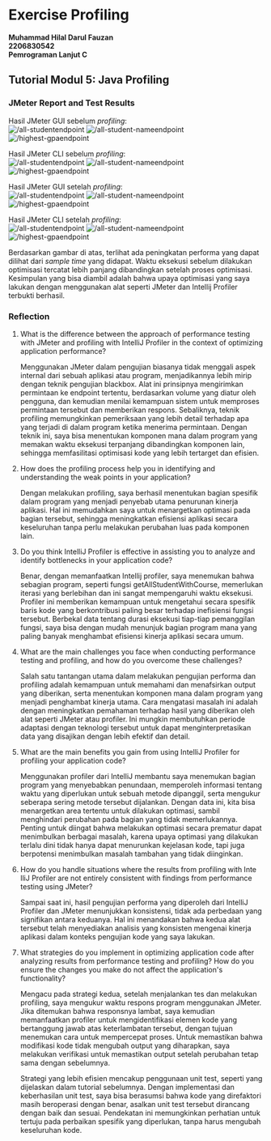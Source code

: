 # **Exercise Profiling**
**Muhammad Hilal Darul Fauzan**<br/>
**2206830542**<br/>
**Pemrograman Lanjut C**<br/>

## **Tutorial Modul 5: Java Profiling**

### JMeter Report and Test Results
Hasil JMeter GUI sebelum *profiling*:<br>
![/all-studentendpoint](https://cdn.discordapp.com/attachments/1208439913247412335/1217445204919980152/image.png?ex=66040d33&is=65f19833&hm=76deaed13d21d437dea9e81b74cc926e946eb62efd802cc8da4e9cfdb63d4199&)
![/all-student-nameendpoint](https://cdn.discordapp.com/attachments/1208439913247412335/1217445833524646038/image.png?ex=66040dc9&is=65f198c9&hm=fe864dafed65d260acad957bb73331835827afdbd8a4ecb30636efc3a7d8188d&)
![/highest-gpaendpoint](https://cdn.discordapp.com/attachments/1208439913247412335/1217446123132948580/image.png?ex=66040e0e&is=65f1990e&hm=746e9ccefcb9dcda8a4e0354f126290345f6718e216f063429bd32e35679bdf3&)

Hasil JMeter CLI sebelum *profiling*:<br>
![/all-studentendpoint](https://cdn.discordapp.com/attachments/1208439913247412335/1217450147634614312/image.png?ex=660411ce&is=65f19cce&hm=c72afc023d645c39419c259cb5971136ef2a2e66d8c126642917a07e8bc771c3&)
![/all-student-nameendpoint](https://cdn.discordapp.com/attachments/1208439913247412335/1217450217100546139/image.png?ex=660411de&is=65f19cde&hm=d273790610c0410b62e618e66dd2f8bf128d8994a0f64e4ddda80828adb5ad1a&)
![/highest-gpaendpoint](https://cdn.discordapp.com/attachments/1208439913247412335/1217450286373666948/image.png?ex=660411ef&is=65f19cef&hm=f909287b4423f614a98c7b9b36c595d58938885412453b7a8240c9532d446260&)

Hasil JMeter GUI setelah *profiling*:<br>
![/all-studentendpoint](https://cdn.discordapp.com/attachments/1208439913247412335/1217461881229541416/image.png?ex=66041cbb&is=65f1a7bb&hm=a7cf4c1506b604cd97def81fb0e36c60c50d8f9297c13fe7f60722ff008ed0ef&)
![/all-student-nameendpoint](https://cdn.discordapp.com/attachments/1208439913247412335/1217462019364749332/image.png?ex=66041cdc&is=65f1a7dc&hm=dd79f5690133082d613ceecac5a7dc9dba432bed4bb04ee308fce90f7077c4f7&)
![/highest-gpaendpoint](https://cdn.discordapp.com/attachments/1208439913247412335/1217462389067481148/image.png?ex=66041d34&is=65f1a834&hm=3da8f50dfd9b659d985d106c358446a200c0d50b6bd3c822e831fdf509cfe371&)

Hasil JMeter CLI setelah *profiling*:<br>
![/all-studentendpoint](https://cdn.discordapp.com/attachments/1208439913247412335/1217463185787846656/image.png?ex=66041df2&is=65f1a8f2&hm=6ee38b163c8082ad64b673b420a3ff7e9c91faed576a5d32bf73d2fb60794941&)
![/all-student-nameendpoint](https://cdn.discordapp.com/attachments/1208439913247412335/1217463277618204682/image.png?ex=66041e08&is=65f1a908&hm=89473d3642ad197225b2175a53c427d74676f3d302b6c40e92dcc5b936014a81&)
![/highest-gpaendpoint](https://cdn.discordapp.com/attachments/1208439913247412335/1217463346199134270/image.png?ex=66041e19&is=65f1a919&hm=b5c94619f49af7ee953020d6f776ad4ecdcb4fae10f28a17f3f4c636622cdf6c&)

Berdasarkan gambar di atas, terlihat ada peningkatan performa yang dapat dilihat dari *sample time* yang didapat. Waktu eksekusi sebelum dilakukan optimisasi tercatat lebih panjang dibandingkan setelah proses optimisasi. Kesimpulan yang bisa diambil adalah bahwa upaya optimisasi yang saya lakukan dengan menggunakan alat seperti JMeter dan Intellij Profiler terbukti berhasil.

### Reflection

1. What is the difference between the approach of performance testing with JMeter and profiling with IntelliJ Profiler in the context of optimizing application performance?

    Menggunakan JMeter dalam pengujian biasanya tidak menggali aspek internal dari sebuah aplikasi atau program, menjadikannya lebih mirip dengan teknik pengujian blackbox. Alat ini prinsipnya mengirimkan permintaan ke endpoint tertentu, berdasarkan volume yang diatur oleh pengguna, dan kemudian menilai kemampuan sistem untuk memproses permintaan tersebut dan memberikan respons. Sebaliknya, teknik profiling memungkinkan pemeriksaan yang lebih detail terhadap apa yang terjadi di dalam program ketika menerima permintaan. Dengan teknik ini, saya bisa menentukan komponen mana dalam program yang memakan waktu eksekusi terpanjang dibandingkan komponen lain, sehingga memfasilitasi optimisasi kode yang lebih tertarget dan efisien.

2. How does the profiling process help you in identifying and understanding the weak points in your application?

    Dengan melakukan profiling, saya berhasil menentukan bagian spesifik dalam program yang menjadi penyebab utama penurunan kinerja aplikasi. Hal ini memudahkan saya untuk menargetkan optimasi pada bagian tersebut, sehingga meningkatkan efisiensi aplikasi secara keseluruhan tanpa perlu melakukan perubahan luas pada komponen lain.

3. Do you think IntelliJ Profiler is effective in assisting you to analyze and identify bottlenecks in your application code?
    
    Benar, dengan memanfaatkan Intellij profiler, saya menemukan bahwa sebagian program, seperti fungsi getAllStudentWithCourse, memerlukan iterasi yang berlebihan dan ini sangat mempengaruhi waktu eksekusi. Profiler ini memberikan kemampuan untuk mengetahui secara spesifik baris kode yang berkontribusi paling besar terhadap inefisiensi fungsi tersebut. Berbekal data tentang durasi eksekusi tiap-tiap pemanggilan fungsi, saya bisa dengan mudah menunjuk bagian program mana yang paling banyak menghambat efisiensi kinerja aplikasi secara umum.

4. What are the main challenges you face when conducting performance testing and profiling, and how do you overcome these challenges?
    
    Salah satu tantangan utama dalam melakukan pengujian performa dan profiling adalah kemampuan untuk memahami dan menafsirkan output yang diberikan, serta menentukan komponen mana dalam program yang menjadi penghambat kinerja utama. Cara mengatasi masalah ini adalah dengan meningkatkan pemahaman terhadap hasil yang diberikan oleh alat seperti JMeter atau profiler. Ini mungkin membutuhkan periode adaptasi dengan teknologi tersebut untuk dapat menginterpretasikan data yang disajikan dengan lebih efektif dan detail.

5. What are the main benefits you gain from using IntelliJ Profiler for profiling your application code?

    Menggunakan profiler dari IntelliJ membantu saya menemukan bagian program yang menyebabkan penundaan, memperoleh informasi tentang waktu yang diperlukan untuk sebuah metode dipanggil, serta mengukur seberapa sering metode tersebut dijalankan. Dengan data ini, kita bisa menargetkan area tertentu untuk dilakukan optimasi, sambil menghindari perubahan pada bagian yang tidak memerlukannya. Penting untuk diingat bahwa melakukan optimasi secara prematur dapat menimbulkan berbagai masalah, karena upaya optimasi yang dilakukan terlalu dini tidak hanya dapat menurunkan kejelasan kode, tapi juga berpotensi menimbulkan masalah tambahan yang tidak diinginkan.

6. How do you handle situations where the results from profiling with Inte	lliJ Profiler are not entirely consistent with findings from performance testing using JMeter?

    Sampai saat ini, hasil pengujian performa yang diperoleh dari IntelliJ Profiler dan JMeter menunjukkan konsistensi, tidak ada perbedaan yang signifikan antara keduanya. Hal ini menandakan bahwa kedua alat tersebut telah menyediakan analisis yang konsisten mengenai kinerja aplikasi dalam konteks pengujian kode yang saya lakukan.

7. What strategies do you implement in optimizing application code after analyzing results from performance testing and profiling? How do you ensure the changes you make do not affect the application's functionality?

    Mengacu pada strategi kedua, setelah menjalankan tes dan melakukan profiling, saya mengukur waktu respons program menggunakan JMeter. Jika ditemukan bahwa responsnya lambat, saya kemudian memanfaatkan profiler untuk mengidentifikasi elemen kode yang bertanggung jawab atas keterlambatan tersebut, dengan tujuan menemukan cara untuk mempercepat proses. Untuk memastikan bahwa modifikasi kode tidak mengubah output yang diharapkan, saya melakukan verifikasi untuk memastikan output setelah perubahan tetap sama dengan sebelumnya.

    Strategi yang lebih efisien mencakup penggunaan unit test, seperti yang dijelaskan dalam tutorial sebelumnya. Dengan implementasi dan keberhasilan unit test, saya bisa berasumsi bahwa kode yang direfaktori masih beroperasi dengan benar, asalkan unit test tersebut dirancang dengan baik dan sesuai. Pendekatan ini memungkinkan perhatian untuk tertuju pada perbaikan spesifik yang diperlukan, tanpa harus mengubah keseluruhan kode.